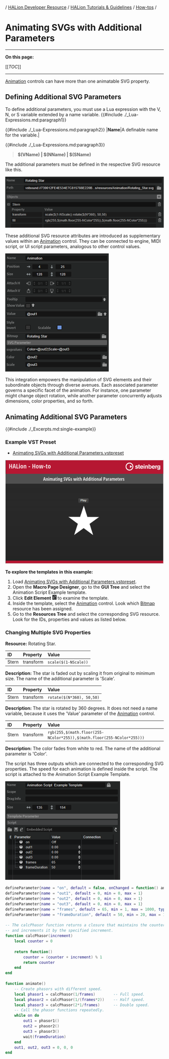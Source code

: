 / [HALion Developer Resource](../../HALion-Developer-Resource.md) / [HALion Tutorials & Guidelines](./HALion-Tutorials-Guidelines.md) / [How-tos](./How-tos.md) /

# Animating SVGs with Additional Parameters

---

**On this page:**

[[_TOC_]]

---

[Animation](../../HALion-Macro-Page/pages/Animation.md) controls can have more than one animatable SVG property.

## Defining Additional SVG Parameters

 To define additional parameters, you must use a Lua expression with the V, N, or S variable extended by a name variable. {{#include ./_Lua-Expressions.md:paragraph1}}
 
 {{#include ./_Lua-Expressions.md:paragraph2}}
|**Name**|A definable name for the variable.|

{{#include ./_Lua-Expressions.md:paragraph3}}

>**$(VName) | $(NName) | $(SName)**

The additional parameters must be defined in the respective SVG resource like this.

![SVG Properties with Additional Parameters](../images/SVG-Properties-with-Additional-Parameters.png)

These additional SVG resource attributes are introduced as supplementary values within an [Animation](../../HALion-Macro-Page/pages/Animation.md) control. They can be connected to engine, MIDI script, or UI script parameters, analogous to other control values.

![Animation Properties with Additional Parameters](../images/Animation-Properties-with-Additional-Parameters.png)

This integration empowers the manipulation of SVG elements and their subordinate objects through diverse avenues. Each associated parameter governs a specific facet of the animation. For instance, one parameter might change object rotation, while another parameter concurrently adjusts dimensions, color properties, and so forth.

## Animating Additional SVG Parameters

{{#include ./_Excerpts.md:single-example}}

### Example VST Preset

* [Animating SVGs with Additional Parameters.vstpreset](../vstpresets/Animating%20SVGs%20with%20Additional%20Parameters.vstpreset)

![Animating SVGs with Additional Parameters](../images/Animating-SVGs-with-Additional-Parameters.png)

**To explore the templates in this example:**

1. Load [Animating SVGs with Additional Parameters.vstpreset](../vstpresets/Animating%20SVGs%20with%20Additional%20Parameters.vstpreset).
1. Open the **Macro Page Designer**, go to the **GUI Tree** and select the Animation Script Example template. 
1. Click **Edit Element** ![Edit Element](../images/EditElement.PNG) to examine the template.
1. Inside the template, select the [Animation](../../HALion-Macro-Page/pages/Animation.md) control. Look which [Bitmap](../../HALion-Macro-Page/pages/Bitmap.md) resource has been assigned.
1. Go to the **Resources Tree** and select the corresponding SVG resource. Look for the IDs, properties and values as listed below.

### Changing Multiple SVG Properties

**Resource:** Rotating Star.

|ID|Property|Value|
|:-|:-|:-|
|Stern|transform|``scale($(1-NScale))``|

**Description:** The star is faded out by scaling it from original to minimum size. The name of the additional parameter is 'Scale'.

|ID|Property|Value|
|:-|:-|:-|
|Stern|transform|``rotate($(N*360), 50,50)``|

**Description:** The star is rotated by 360 degrees. It does not need a name variable, because it uses the 'Value' parameter of the [Animation](../../HALion-Macro-Page/pages/Animation.md) control.

|ID|Property|Value|
|:-|:-|:-|
|Stern|transform|``rgb(255,$(math.floor(255-NColor*255)),$(math.floor(255-NColor*255)))``|

**Description:** The color fades from white to red. The name of the additional parameter is 'Color'.

The script has three outputs which are connected to the corresponding SVG properties. The speed for each animation is defined inside the script. The script is attached to the Animation Script Example Template.

![Animation Script Example Template](../images/Animation-Script-Example-Template.png)

```lua
defineParameter{name = "on", default = false, onChanged = function() animate() end}   
defineParameter{name = "out1", default = 0, min = 0, max = 1}   
defineParameter{name = "out2", default = 0, min = 0, max = 1}   
defineParameter{name = "out3", default = 0, min = 0, max = 1}   
defineParameter{name = "frames", default = 65, min = 1, max = 1000, type = "integer"}   
defineParameter{name = "frameDuration", default = 50, min = 20, max = 10000, type = "integer"}   
  
-- The calcPhasor function returns a closure that maintains the counter value
-- and increments it by the specified increment.  
function calcPhasor(increment)  
    local counter = 0  
  
    return function()  
        counter = (counter + increment) % 1  
        return counter  
    end  
end  

function animate()
    -- Create phasors with different speed.
    local phasor1 = calcPhasor(1/frames)        -- Full speed.  
    local phasor2 = calcPhasor(1/(frames*2))    -- Half speed. 
    local phasor3 = calcPhasor(2*1/frames)      -- Double speed. 
    -- Call the phasor functions repeatedly. 
    while on do  
        out1 = phasor1()  
        out2 = phasor2()  
        out3 = phasor3()  
        wait(frameDuration)  
    end  
    out1, out2, out3 = 0, 0, 0  
end  
```
